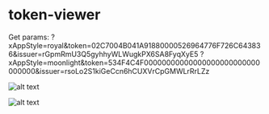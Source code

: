 # token-viewer

Get params:
?xAppStyle=royal&token=02C7004B041A91880000526964776F726C643836&issuer=rGpmRmU3Q5gyhhyWLWugkPX6SA8FyqXyE5
?xAppStyle=moonlight&token=534F4C4F00000000000000000000000000000000&issuer=rsoLo2S1kiGeCcn6hCUXVrCpGMWLrRrLZz

![alt text](https://github.com/Bithomp/bxapps/blob/main/token-viewer/docs/screenshow1.png?raw=true)

![alt text](https://github.com/Bithomp/bxapps/blob/main/token-viewer/docs/screenshow2.png?raw=true)
